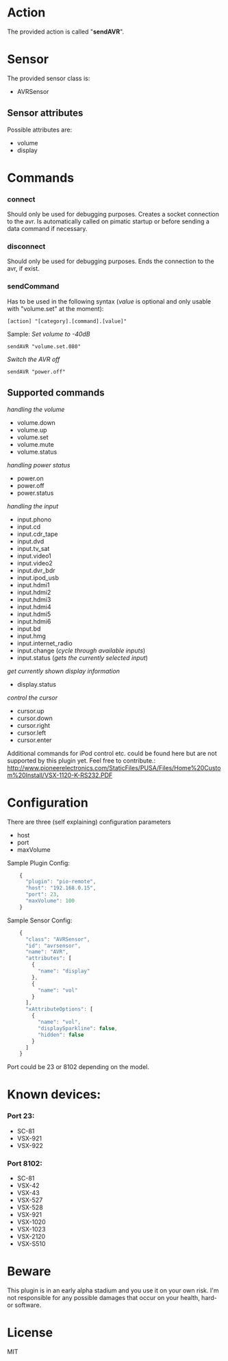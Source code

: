 # Action
The provided action is called "**sendAVR**".  

# Sensor
The provided sensor class is:
* AVRSensor
## Sensor attributes
Possible attributes are:
* volume
* display

# Commands
### connect
Should only be used for debugging purposes. Creates a socket connection to the avr. Is automatically called on pimatic startup or before sending a data
command if necessary.

### disconnect
Should only be used for debugging purposes. Ends the connection to the avr, if exist.

### sendCommand
Has to be used in the following syntax (*value* is optional and only usable with "volume.set" at the moment):
```
[action] "[category].[command].[value]"
```
Sample:
*Set volume to -40dB*
```
sendAVR "volume.set.080"
```

*Switch the AVR off*
```
sendAVR "power.off"
```

## Supported commands
*handling the volume*
* volume.down
* volume.up
* volume.set
* volume.mute
* volume.status

*handling power status*
* power.on
* power.off
* power.status

*handling the input*
* input.phono
* input.cd
* input.cdr_tape
* input.dvd
* input.tv_sat
* input.video1
* input.video2
* input.dvr_bdr
* input.ipod_usb
* input.hdmi1
* input.hdmi2
* input.hdmi3
* input.hdmi4
* input.hdmi5
* input.hdmi6
* input.bd
* input.hmg
* input.internet_radio
* input.change (*cycle through available inputs*)
* input.status (*gets the currently selected input*)

*get currently shown display information*
* display.status

*control the cursor*
* cursor.up
* cursor.down
* cursor.right
* cursor.left
* cursor.enter

Additional commands for iPod control etc. could be found here but are not supported by this plugin yet. Feel free to contribute.: http://www.pioneerelectronics.com/StaticFiles/PUSA/Files/Home%20Custom%20Install/VSX-1120-K-RS232.PDF

# Configuration
There are three (self explaining) configuration parameters
* host
* port
* maxVolume

Sample Plugin Config:
```javascript    
    {
      "plugin": "pio-remote",
      "host": "192.168.0.15",
      "port": 23,
      "maxVolume": 100
    }
```

Sample Sensor Config:
```javascript    
    {
      "class": "AVRSensor",
      "id": "avrsensor",
      "name": "AVR",
      "attributes": [
        {
          "name": "display"
        },
        {
          "name": "vol"
        }
      ],
      "xAttributeOptions": [
        {
          "name": "vol",
          "displaySparkline": false,
          "hidden": false
        }
      ]
    }
```

Port could be 23 or 8102 depending on the model.

# Known devices:
### Port 23:
* SC-81
* VSX-921
* VSX-922

### Port 8102:
* SC-81
* VSX-42
* VSX-43
* VSX-527
* VSX-528
* VSX-921
* VSX-1020
* VSX-1023
* VSX-2120
* VSX-S510

# Beware
This plugin is in an early alpha stadium and you use it on your own risk. 
I'm not responsible for any possible damages that occur on your health, hard- or software.

# License
MIT